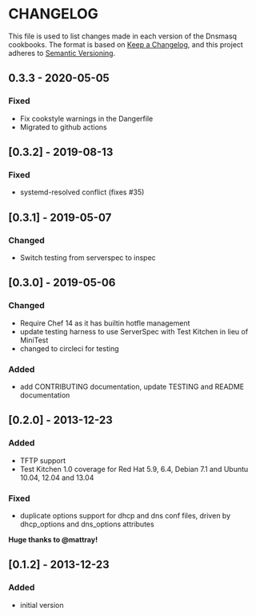 # CHANGELOG

This file is used to list changes made in each version of the Dnsmasq cookbooks.
The format is based on [Keep a Changelog](https://keepachangelog.com/en/1.0.0/),
and this project adheres to [Semantic Versioning](https://semver.org/spec/v2.0.0.html).

## 0.3.3 - 2020-05-05

### Fixed

- Fix cookstyle warnings in the Dangerfile
- Migrated to github actions

## [0.3.2] - 2019-08-13

### Fixed

- systemd-resolved conflict (fixes #35)

## [0.3.1] - 2019-05-07

### Changed

- Switch testing from serverspec to inspec

## [0.3.0] - 2019-05-06

### Changed

- Require Chef 14 as it has builtin hotfle management
- update testing harness to use ServerSpec with Test Kitchen in lieu of MiniTest
- changed to circleci for testing

### Added

- add CONTRIBUTING documentation, update TESTING and README documentation

## [0.2.0] - 2013-12-23

### Added

- TFTP support
- Test Kitchen 1.0 coverage for Red Hat 5.9, 6.4, Debian 7.1 and Ubuntu 10.04, 12.04 and 13.04

### Fixed

- duplicate options support for dhcp and dns conf files, driven by dhcp_options and dns_options attributes

**Huge thanks to @mattray!**

## [0.1.2] - 2013-12-23

### Added

- initial version

